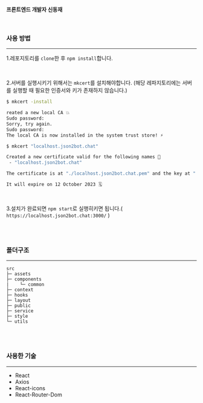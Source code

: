 **프론트엔드 개발자 신동재**

<br/>

### 사용 방법

---

1.레포지토리를 `clone`한 후 `npm install`합니다.

<br/>

2.서버를 실행시키기 위해서는 `mkcert`를 설치해야합니다.
(해당 레파지토리에는 서버를 실행할 때 필요한 인증서와 키가 존재하지 않습니다.)

```bash
$ mkcert -install
```

```bash
reated a new local CA 💥
Sudo password:
Sorry, try again.
Sudo password:
The local CA is now installed in the system trust store! ⚡️
```

```bash
$ mkcert "localhost.json2bot.chat"
```

```bash
Created a new certificate valid for the following names 📜
 - "localhost.json2bot.chat"

The certificate is at "./localhost.json2bot.chat.pem" and the key at "./localhost.json2bot.chat-key.pem" ✅

It will expire on 12 October 2023 🗓
```

<br/>

3.설치가 완료되면 `npm start`로 실행히키면 됩니다.( `https://localhost.json2bot.chat:3000/` )

<br/>
<br/>

### 폴더구조

---

```
src
├─ assets
├─ components
|    └─ common
├─ context
├─ hooks
├─ layout
├─ public
├─ service
├─ style
└─ utils
```

<br/>
<br/>

### 사용한 기술

---

- React
- Axios
- React-icons
- React-Router-Dom

<br/>
<br/>
